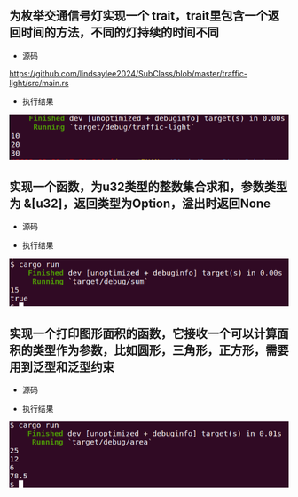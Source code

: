 ## 为枚举交通信号灯实现一个 trait，trait里包含一个返回时间的方法，不同的灯持续的时间不同

- 源码

https://github.com/lindsaylee2024/SubClass/blob/master/traffic-light/src/main.rs

- 执行结果

![image-20230323172215674](assets/image-20230323172215674.png)

## 实现一个函数，为u32类型的整数集合求和，参数类型为 &[u32]，返回类型为Option，溢出时返回None

- 源码



- 执行结果

![image-20230324120501671](assets/image-20230324120501671.png)



## 实现一个打印图形面积的函数，它接收一个可以计算面积的类型作为参数，比如圆形，三角形，正方形，需要用到泛型和泛型约束

- 源码



- 执行结果

![image-20230324120542223](assets/image-20230324120542223.png)